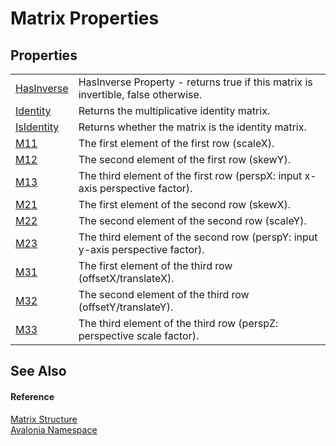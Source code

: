 # Matrix Properties




## Properties
<table>
<tr>
<td><a href="P_Avalonia_Matrix_HasInverse">HasInverse</a></td>
<td>HasInverse Property - returns true if this matrix is invertible, false otherwise.</td>
</tr>
<tr>
<td><a href="P_Avalonia_Matrix_Identity">Identity</a></td>
<td>Returns the multiplicative identity matrix.</td>
</tr>
<tr>
<td><a href="P_Avalonia_Matrix_IsIdentity">IsIdentity</a></td>
<td>Returns whether the matrix is the identity matrix.</td>
</tr>
<tr>
<td><a href="P_Avalonia_Matrix_M11">M11</a></td>
<td>The first element of the first row (scaleX).</td>
</tr>
<tr>
<td><a href="P_Avalonia_Matrix_M12">M12</a></td>
<td>The second element of the first row (skewY).</td>
</tr>
<tr>
<td><a href="P_Avalonia_Matrix_M13">M13</a></td>
<td>The third element of the first row (perspX: input x-axis perspective factor).</td>
</tr>
<tr>
<td><a href="P_Avalonia_Matrix_M21">M21</a></td>
<td>The first element of the second row (skewX).</td>
</tr>
<tr>
<td><a href="P_Avalonia_Matrix_M22">M22</a></td>
<td>The second element of the second row (scaleY).</td>
</tr>
<tr>
<td><a href="P_Avalonia_Matrix_M23">M23</a></td>
<td>The third element of the second row (perspY: input y-axis perspective factor).</td>
</tr>
<tr>
<td><a href="P_Avalonia_Matrix_M31">M31</a></td>
<td>The first element of the third row (offsetX/translateX).</td>
</tr>
<tr>
<td><a href="P_Avalonia_Matrix_M32">M32</a></td>
<td>The second element of the third row (offsetY/translateY).</td>
</tr>
<tr>
<td><a href="P_Avalonia_Matrix_M33">M33</a></td>
<td>The third element of the third row (perspZ: perspective scale factor).</td>
</tr>
</table>

## See Also


#### Reference
<a href="T_Avalonia_Matrix">Matrix Structure</a>  
<a href="N_Avalonia">Avalonia Namespace</a>  
